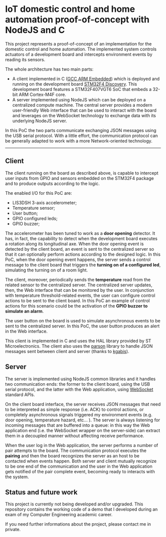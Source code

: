 IoT domestic control and home automation proof-of-concept with NodeJS and C
===================
This project represents a proof-of-concept of an implementation for the domestic control and home automation. The implemented system controls actuators of a development board and intercepts environment events by reading its sensors.

The whole architecture has two main parts:

 - A client implemented in C ([GCC ARM Embedded](https://launchpad.net/gcc-arm-embedded)) which is deployed and running on the development board [STM32F4 Discovery](http://www.st.com/web/catalog/tools/FM116/SC959/SS1532/PF252419?sc=internet/evalboard/product/252419.jsp). This development board features a STM32F407VGT6 SoC that embeds a 32-bit ARM Cortex-M4F core.
 - A server implemented using NodeJS which can be deployed on a centralized compute machine. The central server provides a modern user-friendly Web interface that can be used to interact with the board and leverages on the WebSocket technology to exchange data with its underlying NodeJS server.

In this PoC the two parts communicate exchanging JSON messages using the USB serial protocol.  With a little effort, the communication protocol can be generally adapted to work with a more Network-oriented technology.

----------


Client
-------------

The client running on the board as described above, is capable to intercept user inputs from GPIO and sensors embedded on the STM32F4 package and to produce outputs according to the logic.

The enabled I/O for this PoC are:

 - LIS3DSH 3-axis accelerometer;
 - Temperature sensor;
 - User button;
 - GPIO configured leds;
 - GPIO buzzer;

The accelerometer has been tuned to work as a **door opening** detector. It has, in fact, the capability to detect when the development board executes a rotation along its longitudinal axe. When the door opening event is detected by the client board, an event is sent to the centralized server so that it can optionally perform actions according to the designed logic. In this PoC, when the door opening event happens, the server sends a control message to the client board that triggers the **turning on of a configured led**, simulating the turning on of a room light.

The client, moreover,  periodically sends the **temperature** read from the related sensor to the centralized server. The centralized server updates, then, the Web interface that can be monitored by the user. In conjunction with temperature threshold-related events, the user can configure control actions to be sent to the client board. In this PoC an example of control actions for this scenario could be the activation of the **GPIO buzzer to simulate an alarm**.

The user button on the board is used to simulate asynchronous events to be sent to the centralized server. In this PoC, the user button produces an alert in the Web interface.

This client is implemented in C and uses the HAL library provided by ST Microelectronics. The client also uses the [parson](https://github.com/kgabis/parson) library to handle JSON messages sent between client and server (thanks to [kgabis](https://github.com/kgabis)).

Server
-------------
The server is implemented using NodeJS common libraries and it handles two communication ends: the former to the client board, using the USB serial protocol, and the latter with the Web application, using [WebSocket](http://www.w3.org/TR/2011/WD-websockets-20110419/) standard APIs.

On the client board interface, the server receives JSON messages that need to be interpreted as simple response (i.e. ACK) to control actions, or completely asynchronous signals triggered my environment events (e.g. door opening, temperature hazard, etc... ). The server is always listening for incoming messages that are buffered into a queue: in this way the Web application end (i.e. the WebSocket wrapper on the server-side) can extract them in a decoupled manner without affecting receive performance.

When the user log in the Web application, the server performs a number of pair attempts to the board. The communication protocol executes the **pairing** and then the board recognizes the server as an host to be contacted when events happen. Both server and client mutually recognize to be one end of the communication and the user in the Web application gets notified of the pair complete event, becoming ready to interacts with the system.

Status and future work
-------------
This project is currently not being developed and/or upgraded. This repository contains the working code of a demo that I developed during an exam of my Computer Engineering academic career.

If you need further informations about the project, please contact me in private. 
